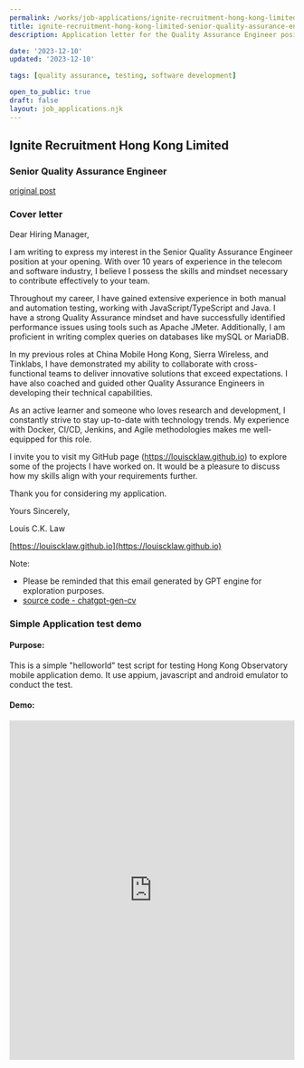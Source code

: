 ```yaml
---
permalink: /works/job-applications/ignite-recruitment-hong-kong-limited-senior-quality-assurance-engineer/index.html
title: ignite-recruitment-hong-kong-limited-senior-quality-assurance-engineer-application-page
description: Application letter for the Quality Assurance Engineer position at aacat fintech Limited.

date: '2023-12-10'
updated: '2023-12-10'

tags: [quality assurance, testing, software development]

open_to_public: true
draft: false
layout: job_applications.njk
---
```


<!-- http://localhost:8080/works/job-applications/ignite-recruitment-hong-kong-limited-senior-quality-assurance-engineer/index.html -->

<div class="letter-header">
  <h2>Ignite Recruitment Hong Kong Limited</h2>
  <h3>Senior Quality Assurance Engineer</h3>
  <p><a href="./post.png">original post</a></p>
</div>

### Cover letter

<div class="letter-container">
Dear Hiring Manager,

<div class="spacer"></div>

I am writing to express my interest in the Senior Quality Assurance Engineer position at your opening. With over 10 years of experience in the telecom and software industry, I believe I possess the skills and mindset necessary to contribute effectively to your team.

Throughout my career, I have gained extensive experience in both manual and automation testing, working with JavaScript/TypeScript and Java. I have a strong Quality Assurance mindset and have successfully identified performance issues using tools such as Apache JMeter. Additionally, I am proficient in writing complex queries on databases like mySQL or MariaDB.

In my previous roles at China Mobile Hong Kong, Sierra Wireless, and Tinklabs, I have demonstrated my ability to collaborate with cross-functional teams to deliver innovative solutions that exceed expectations. I have also coached and guided other Quality Assurance Engineers in developing their technical capabilities.

As an active learner and someone who loves research and development, I constantly strive to stay up-to-date with technology trends. My experience with Docker, CI/CD, Jenkins, and Agile methodologies makes me well-equipped for this role.

I invite you to visit my GitHub page (https://louiscklaw.github.io) to explore some of the projects I have worked on. It would be a pleasure to discuss how my skills align with your requirements further.

Thank you for considering my application.

<div class="spacer"></div>

Yours Sincerely,

Louis C.K. Law

[https://louiscklaw.github.io](https://louiscklaw.github.io)

<div class="spacer"></div>

Note:

- Please be reminded that this email generated by GPT engine for exploration purposes.
- [source code - chatgpt-gen-cv](https://github.com/louiscklaw/ai-playlist/tree/master/teamprompt-tryout/chatgpt-gen-cv)
</div>

### Simple Application test demo

#### Purpose:

This is a simple "helloworld" test script for testing Hong Kong Observatory mobile application demo. It use appium, javascript and android emulator to conduct the test.

#### Demo:

<iframe 
  class="shadow"
  width="100%" 
  height="600px" 
  src="https://www.youtube.com/embed/2fMBSod31ao" 
  title="YouTube video player" 
  frameborder="0" 
  allow="accelerometer; autoplay; clipboard-write; encrypted-media; gyroscope; picture-in-picture; web-share" 
  allowfullscreen>
</iframe>
